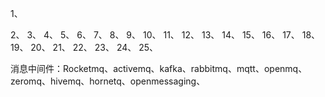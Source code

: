 1、

2、
3、
4、
5、
6、
7、
8、
9、
10、
11、
12、
13、
14、
15、
16、
17、
18、
19、
20、
21、
22、
23、
24、
25、

消息中间件：Rocketmq、activemq、kafka、rabbitmq、mqtt、openmq、zeromq、hivemq、hornetq、openmessaging、

